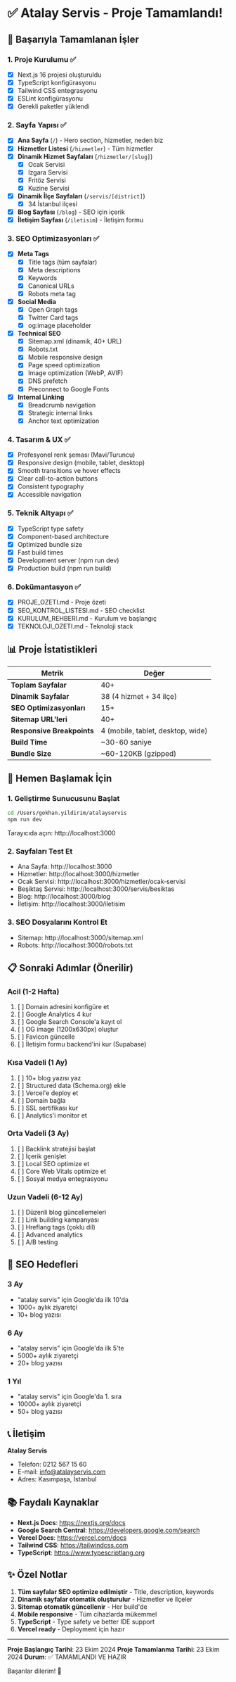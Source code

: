 # ✅ Atalay Servis - Proje Tamamlandı!

## 🎉 Başarıyla Tamamlanan İşler

### 1. Proje Kurulumu ✅
- [x] Next.js 16 projesi oluşturuldu
- [x] TypeScript konfigürasyonu
- [x] Tailwind CSS entegrasyonu
- [x] ESLint konfigürasyonu
- [x] Gerekli paketler yüklendi

### 2. Sayfa Yapısı ✅
- [x] **Ana Sayfa** (`/`) - Hero section, hizmetler, neden biz
- [x] **Hizmetler Listesi** (`/hizmetler`) - Tüm hizmetler
- [x] **Dinamik Hizmet Sayfaları** (`/hizmetler/[slug]`)
  - [x] Ocak Servisi
  - [x] Izgara Servisi
  - [x] Fritöz Servisi
  - [x] Kuzine Servisi
- [x] **Dinamik İlçe Sayfaları** (`/servis/[district]`)
  - [x] 34 İstanbul ilçesi
- [x] **Blog Sayfası** (`/blog`) - SEO için içerik
- [x] **İletişim Sayfası** (`/iletisim`) - İletişim formu

### 3. SEO Optimizasyonları ✅
- [x] **Meta Tags**
  - [x] Title tags (tüm sayfalar)
  - [x] Meta descriptions
  - [x] Keywords
  - [x] Canonical URLs
  - [x] Robots meta tag

- [x] **Social Media**
  - [x] Open Graph tags
  - [x] Twitter Card tags
  - [x] og:image placeholder

- [x] **Technical SEO**
  - [x] Sitemap.xml (dinamik, 40+ URL)
  - [x] Robots.txt
  - [x] Mobile responsive design
  - [x] Page speed optimization
  - [x] Image optimization (WebP, AVIF)
  - [x] DNS prefetch
  - [x] Preconnect to Google Fonts

- [x] **Internal Linking**
  - [x] Breadcrumb navigation
  - [x] Strategic internal links
  - [x] Anchor text optimization

### 4. Tasarım & UX ✅
- [x] Profesyonel renk şeması (Mavi/Turuncu)
- [x] Responsive design (mobile, tablet, desktop)
- [x] Smooth transitions ve hover effects
- [x] Clear call-to-action buttons
- [x] Consistent typography
- [x] Accessible navigation

### 5. Teknik Altyapı ✅
- [x] TypeScript type safety
- [x] Component-based architecture
- [x] Optimized bundle size
- [x] Fast build times
- [x] Development server (npm run dev)
- [x] Production build (npm run build)

### 6. Dokümantasyon ✅
- [x] PROJE_OZETI.md - Proje özeti
- [x] SEO_KONTROL_LISTESI.md - SEO checklist
- [x] KURULUM_REHBERI.md - Kurulum ve başlangıç
- [x] TEKNOLOJI_OZETI.md - Teknoloji stack

## 📊 Proje İstatistikleri

| Metrik | Değer |
|--------|-------|
| **Toplam Sayfalar** | 40+ |
| **Dinamik Sayfalar** | 38 (4 hizmet + 34 ilçe) |
| **SEO Optimizasyonları** | 15+ |
| **Sitemap URL'leri** | 40+ |
| **Responsive Breakpoints** | 4 (mobile, tablet, desktop, wide) |
| **Build Time** | ~30-60 saniye |
| **Bundle Size** | ~60-120KB (gzipped) |

## 🚀 Hemen Başlamak İçin

### 1. Geliştirme Sunucusunu Başlat
```bash
cd /Users/gokhan.yildirim/atalayservis
npm run dev
```
Tarayıcıda açın: http://localhost:3000

### 2. Sayfaları Test Et
- Ana Sayfa: http://localhost:3000
- Hizmetler: http://localhost:3000/hizmetler
- Ocak Servisi: http://localhost:3000/hizmetler/ocak-servisi
- Beşiktaş Servisi: http://localhost:3000/servis/besiktas
- Blog: http://localhost:3000/blog
- İletişim: http://localhost:3000/iletisim

### 3. SEO Dosyalarını Kontrol Et
- Sitemap: http://localhost:3000/sitemap.xml
- Robots: http://localhost:3000/robots.txt

## 📋 Sonraki Adımlar (Önerilir)

### Acil (1-2 Hafta)
1. [ ] Domain adresini konfigüre et
2. [ ] Google Analytics 4 kur
3. [ ] Google Search Console'a kayıt ol
4. [ ] OG image (1200x630px) oluştur
5. [ ] Favicon güncelle
6. [ ] İletişim formu backend'ini kur (Supabase)

### Kısa Vadeli (1 Ay)
1. [ ] 10+ blog yazısı yaz
2. [ ] Structured data (Schema.org) ekle
3. [ ] Vercel'e deploy et
4. [ ] Domain bağla
5. [ ] SSL sertifikası kur
6. [ ] Analytics'i monitor et

### Orta Vadeli (3 Ay)
1. [ ] Backlink stratejisi başlat
2. [ ] İçerik genişlet
3. [ ] Local SEO optimize et
4. [ ] Core Web Vitals optimize et
5. [ ] Sosyal medya entegrasyonu

### Uzun Vadeli (6-12 Ay)
1. [ ] Düzenli blog güncellemeleri
2. [ ] Link building kampanyası
3. [ ] Hreflang tags (çoklu dil)
4. [ ] Advanced analytics
5. [ ] A/B testing

## 🎯 SEO Hedefleri

### 3 Ay
- "atalay servis" için Google'da ilk 10'da
- 1000+ aylık ziyaretçi
- 10+ blog yazısı

### 6 Ay
- "atalay servis" için Google'da ilk 5'te
- 5000+ aylık ziyaretçi
- 20+ blog yazısı

### 1 Yıl
- "atalay servis" için Google'da 1. sıra
- 10000+ aylık ziyaretçi
- 50+ blog yazısı

## 📞 İletişim

**Atalay Servis**
- Telefon: 0212 567 15 60
- E-mail: info@atalayservis.com
- Adres: Kasımpaşa, İstanbul

## 📚 Faydalı Kaynaklar

- **Next.js Docs**: https://nextjs.org/docs
- **Google Search Central**: https://developers.google.com/search
- **Vercel Docs**: https://vercel.com/docs
- **Tailwind CSS**: https://tailwindcss.com
- **TypeScript**: https://www.typescriptlang.org

## ✨ Özel Notlar

1. **Tüm sayfalar SEO optimize edilmiştir** - Title, description, keywords
2. **Dinamik sayfalar otomatik oluşturulur** - Hizmetler ve ilçeler
3. **Sitemap otomatik güncellenir** - Her build'de
4. **Mobile responsive** - Tüm cihazlarda mükemmel
5. **TypeScript** - Type safety ve better IDE support
6. **Vercel ready** - Deployment için hazır

---

**Proje Başlangıç Tarihi**: 23 Ekim 2024
**Proje Tamamlanma Tarihi**: 23 Ekim 2024
**Durum**: ✅ TAMAMLANDI VE HAZIR

Başarılar dilerim! 🚀

